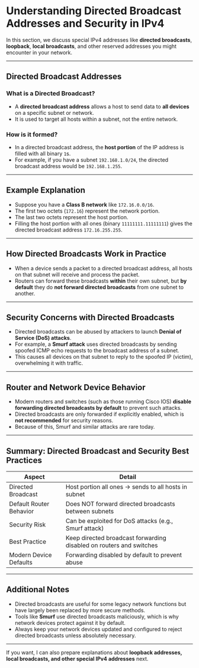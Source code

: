 # Understanding Directed Broadcast Addresses and Security in IPv4

In this section, we discuss special IPv4 addresses like **directed broadcasts**, **loopback**, **local broadcasts**, and other reserved addresses you might encounter in your network.

---

## Directed Broadcast Addresses

### What is a Directed Broadcast?

- A **directed broadcast address** allows a host to send data to **all devices** on a specific subnet or network.
- It is used to target all hosts within a subnet, not the entire network.

### How is it formed?

- In a directed broadcast address, the **host portion** of the IP address is filled with all binary `1`s.
- For example, if you have a subnet `192.168.1.0/24`, the directed broadcast address would be `192.168.1.255`.

---

## Example Explanation

- Suppose you have a **Class B network** like `172.16.0.0/16`.
- The first two octets (`172.16`) represent the network portion.
- The last two octets represent the host portion.
- Filling the host portion with all ones (binary `11111111.11111111`) gives the directed broadcast address `172.16.255.255`.

---

## How Directed Broadcasts Work in Practice

- When a device sends a packet to a directed broadcast address, all hosts on that subnet will receive and process the packet.
- Routers can forward these broadcasts **within** their own subnet, but **by default** they do **not forward directed broadcasts** from one subnet to another.

---

## Security Concerns with Directed Broadcasts

- Directed broadcasts can be abused by attackers to launch **Denial of Service (DoS) attacks**.
- For example, a **Smurf attack** uses directed broadcasts by sending spoofed ICMP echo requests to the broadcast address of a subnet.
- This causes all devices on that subnet to reply to the spoofed IP (victim), overwhelming it with traffic.

---

## Router and Network Device Behavior

- Modern routers and switches (such as those running Cisco IOS) **disable forwarding directed broadcasts by default** to prevent such attacks.
- Directed broadcasts are only forwarded if explicitly enabled, which is **not recommended** for security reasons.
- Because of this, Smurf and similar attacks are rare today.

---

## Summary: Directed Broadcast and Security Best Practices

| Aspect                      | Detail                                                                                       |
|-----------------------------|----------------------------------------------------------------------------------------------|
| Directed Broadcast          | Host portion all ones → sends to all hosts in subnet                                        |
| Default Router Behavior     | Does NOT forward directed broadcasts between subnets                                        |
| Security Risk              | Can be exploited for DoS attacks (e.g., Smurf attack)                                       |
| Best Practice              | Keep directed broadcast forwarding disabled on routers and switches                        |
| Modern Device Defaults     | Forwarding disabled by default to prevent abuse                                             |

---

## Additional Notes

- Directed broadcasts are useful for some legacy network functions but have largely been replaced by more secure methods.
- Tools like **Smurf** use directed broadcasts maliciously, which is why network devices protect against it by default.
- Always keep your network devices updated and configured to reject directed broadcasts unless absolutely necessary.

---

If you want, I can also prepare explanations about **loopback addresses, local broadcasts, and other special IPv4 addresses** next.


